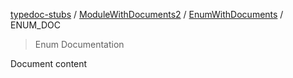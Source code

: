 [typedoc-stubs](../../README.md) / [ModuleWithDocuments2](../README.md) / [EnumWithDocuments](../README.md#enumwithdocuments) / ENUM\_DOC

> Enum Documentation

Document content
